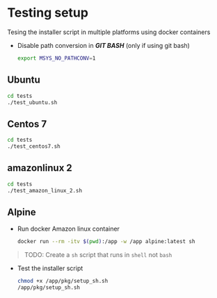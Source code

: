 # Testing setup

Tesing the installer script in multiple platforms using docker containers

- Disable path conversion in ***GIT BASH*** (only if using git bash)

  ```sh
  export MSYS_NO_PATHCONV=1 
  ```

## Ubuntu

  ```sh
  cd tests
  ./test_ubuntu.sh
  ```

## Centos 7

  ```sh
  cd tests
  ./test_centos7.sh
  ```

## amazonlinux 2

  ```sh
  cd tests
  ./test_amazon_linux_2.sh
  ```

## Alpine

- Run docker Amazon linux container

  ```sh
  docker run --rm -itv $(pwd):/app -w /app alpine:latest sh
  ```

> TODO: Create a `sh` script that runs in `shell` not `bash`

- Test the installer script

  ```sh
  chmod +x /app/pkg/setup_sh.sh
  /app/pkg/setup_sh.sh
  ```
